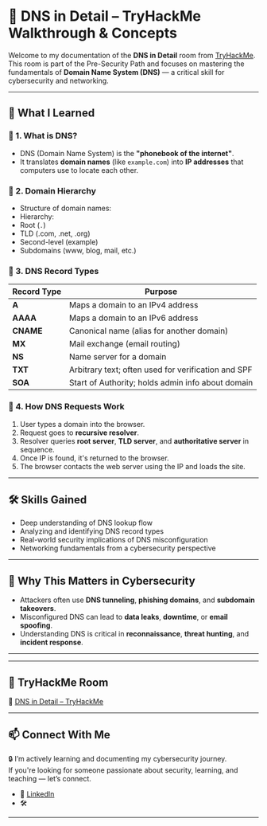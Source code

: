 # 🧠 DNS in Detail – TryHackMe Walkthrough & Concepts

Welcome to my documentation of the **DNS in Detail** room from [TryHackMe](https://tryhackme.com). This room is part of the Pre-Security Path and focuses on mastering the fundamentals of **Domain Name System (DNS)** — a critical skill for cybersecurity and networking.

---

## 🧩 What I Learned

### 📌 1. What is DNS?
- DNS (Domain Name System) is the **"phonebook of the internet"**.
- It translates **domain names** (like `example.com`) into **IP addresses** that computers use to locate each other.

### 📌 2. Domain Hierarchy
- Structure of domain names:
- Hierarchy:
- Root (`.`)
- TLD (.com, .net, .org)
- Second-level (example)
- Subdomains (www, blog, mail, etc.)

### 📌 3. DNS Record Types
| Record Type | Purpose |
|-------------|---------|
| **A**       | Maps a domain to an IPv4 address |
| **AAAA**    | Maps a domain to an IPv6 address |
| **CNAME**   | Canonical name (alias for another domain) |
| **MX**      | Mail exchange (email routing) |
| **NS**      | Name server for a domain |
| **TXT**     | Arbitrary text; often used for verification and SPF |
| **SOA**     | Start of Authority; holds admin info about domain |

### 📌 4. How DNS Requests Work
1. User types a domain into the browser.
2. Request goes to **recursive resolver**.
3. Resolver queries **root server**, **TLD server**, and **authoritative server** in sequence.
4. Once IP is found, it's returned to the browser.
5. The browser contacts the web server using the IP and loads the site.

---

## 🛠️ Skills Gained
- Deep understanding of DNS lookup flow
- Analyzing and identifying DNS record types
- Real-world security implications of DNS misconfiguration
- Networking fundamentals from a cybersecurity perspective

---

## 🚀 Why This Matters in Cybersecurity

- Attackers often use **DNS tunneling**, **phishing domains**, and **subdomain takeovers**.
- Misconfigured DNS can lead to **data leaks**, **downtime**, or **email spoofing**.
- Understanding DNS is critical in **reconnaissance**, **threat hunting**, and **incident response**.

---


---

## 🔗 TryHackMe Room
🔗 [DNS in Detail – TryHackMe](https://tryhackme.com/room/dnsindetail)

---

## 📫 Connect With Me

🔒 I’m actively learning and documenting my cybersecurity journey.  
If you're looking for someone passionate about security, learning, and teaching — let’s connect.

- 🔗 [LinkedIn](https://www.linkedin.com/in/rahul-nandagopal/)
- 🛠️ 

---



